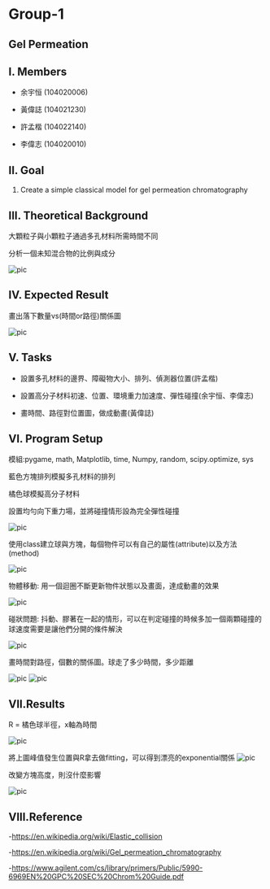 # **Group-1**

## **Gel Permeation**

## **I. Members**

- 余宇恒 (104020006)

- 黃偉誌 (104021230)

- 許孟楷 (104022140)

- 李偉志 (104020010)

## **II. Goal**

1. Create a simple classical model for gel permeation chromatography

## **III. Theoretical Background**

大顆粒子與小顆粒子通過多孔材料所需時間不同

分析一個未知混合物的比例與成分

![pic](./gel.jpg)


## **IV. Expected Result**

畫出落下數量vs(時間or路徑)關係圖

![pic](./result.jpg)


## **V. Tasks**

- 設置多孔材料的邊界、障礙物大小、排列、偵測器位置(許孟楷)

- 設置高分子材料初速、位置、環境重力加速度、彈性碰撞(余宇恒、李偉志)

- 畫時間、路徑對位置圖，做成動畫(黃偉誌)

## **VI. Program Setup**

模組:pygame, math, Matplotlib, time, Numpy, random, scipy.optimize, sys

藍色方塊排列模擬多孔材料的排列

橘色球模擬高分子材料

設置均勻向下重力場，並將碰撞情形設為完全彈性碰撞

![pic](./permeation1.PNG)

使用class建立球與方塊，每個物件可以有自己的屬性(attribute)以及方法(method)

![pic](./class.png)

物體移動: 用一個迴圈不斷更新物件狀態以及畫面，達成動畫的效果

![pic](./move.png)

碰狀問題: 抖動、膠著在一起的情形，可以在判定碰撞的時候多加一個兩顆碰撞的球速度需要是讓他們分開的條件解決

![pic](./collision.png)

畫時間對路徑，個數的關係圖。球走了多少時間，多少距離

![pic](./draw.png)
![pic](./draw1.png)


## **VII.Results**
R = 橘色球半徑，x軸為時間

![pic](./result1.png)

將上圖峰值發生位置與R拿去做fitting，可以得到漂亮的exponential關係
![pic](./peak.png)

改變方塊高度，則沒什麼影響

![pic](./H.png)

## **VIII.Reference**
-https://en.wikipedia.org/wiki/Elastic_collision

-https://en.wikipedia.org/wiki/Gel_permeation_chromatography

-https://www.agilent.com/cs/library/primers/Public/5990-6969EN%20GPC%20SEC%20Chrom%20Guide.pdf
